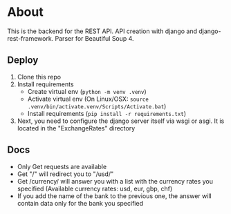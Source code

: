 <h1>About</h1>
This is the backend for the REST API. API creation with django and django-rest-framework. Parser for Beautiful Soup 4.
<h2>Deploy</h2>
<ol>
  <li>Clone this repo</li>
  <li>Install requirements
    <ul>
      <li>Create virtual env (<code>python -m venv .venv</code>)</li>
      <li>Activate virtual env (On Linux/OSX: <code>source .venv/bin/activate</code, On Windows: <code>.venv/Scripts/Activate.bat</code>)</li>
      <li>Install requirements (<code>pip install -r requirements.txt</code>)</li>
    </ul>
  </li>
  <li>Next, you need to configure the django server itself via wsgi or asgi. It is located in the "ExchangeRates" directory</li>
</ol>
<h2>Docs</h2>
<ul>
  <li>Only Get requests are available</li>
  <li>Get "/" will redirect you to "/usd/"</li>
  <li>Get /currency/ will answer you with a list with the currency rates you specified (Available currency rates: usd, eur, gbp, chf)</li>
  <li>If you add the name of the bank to the previous one, the answer will contain data only for the bank you specified</li>
</ul>

